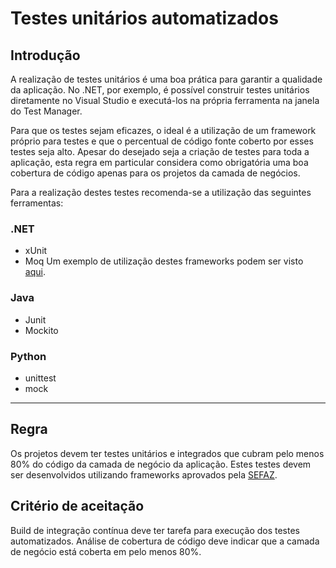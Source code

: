 # Testes unitários automatizados

## Introdução

A realização de testes unitários é uma boa prática para garantir a qualidade da aplicação. No .NET, por exemplo, é possível construir testes unitários diretamente no Visual Studio e executá-los na própria ferramenta na janela do Test Manager. 

Para que os testes sejam eficazes, o ideal é a utilização de um framework próprio para testes e que o percentual de código fonte coberto por esses testes seja alto. Apesar do desejado seja a criação de testes para toda a aplicação, esta regra em particular considera como obrigatória uma boa cobertura de código apenas para os projetos da camada de negócios.

Para a realização destes testes recomenda-se a utilização das seguintes ferramentas:

### .NET

* xUnit
* Moq
Um exemplo de utilização destes frameworks podem ser visto [aqui](https://ads.intra.fazenda.sp.gov.br/tfs/ADMIN/Wiki_Arquitetura/_git/Exemplo%20Testes%20xUnit).

### Java

* Junit
* Mockito

### Python

* unittest
* mock

---

## Regra

Os projetos devem ter testes unitários e integrados que cubram pelo menos 80% do código da camada de negócio da aplicação. Estes testes devem ser desenvolvidos utilizando frameworks aprovados pela [SEFAZ](http://etc.intra.fazenda.sp.gov.br/sites/suporte_desenv/SitePages/kit-boas-vindas.aspx).

## Critério de aceitação

Build de integração contínua deve ter tarefa para execução dos testes automatizados. Análise de cobertura de código deve indicar que a camada de negócio está coberta em pelo menos 80%.

